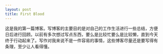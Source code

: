 ```yaml
---
layout: post
title: First Blood
---
```


这是我的第一篇博客。写博客的主要目的是对自己的工作生活进行一些总结，方便日后进行回顾。以前有多次想过写点东西，要么是比较忙要么是比较懒，直到今天终于行动起来了。写作对我来说不是一件容易的事情，这些博客尽量还是要写得有条理，至少让人看得懂。